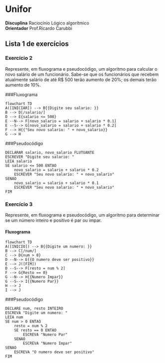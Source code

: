 # Unifor
**Discuplina** Raciocínio Lógico algorítmico<br>
**Orientador** Prof.Ricardo Carubbi

## Lista 1 de exercícios

### Exercício 2
Represente, em fluxograma e pseudocódigo, um algoritmo para calcular o novo salário de um funcionário. Sabe-se que os funcionários que recebem atualmente salário de até R$ 500 terão aumento de 20%; os demais terão aumento de 10%.

###Fluxograma
```mermaid
flowchart TD
A([INICIAR]) --> B{{Digite seu salario: }}
B --> D[/salario/]
D --> E{salario <= 500}
E --N--> F[novo_salario = salario + salario * 0.1]
E --S--> G[novo_salario = salario + salario * 0.2]
F --> H{{"Seu novo salario: " + novo_salario}}
G --> H
```
###Pseudocódigo
```
DECLARAR salario, novo_salario FLUTUANTE
ESCREVER "Digite seu salario: "
LEIA salario
SE salario <= 500 ENTAO
	novo_salario = salario + salario * 0.2
	ESCREVER "Seu novo salario: " + novo_salario"
SENAO
	novo_salario = salario + salario * 0.1
	ESCREVER "Seu novo salario: " + novo_salario"
FIM
```

### Exercício 3
Represente, em fluxograma e pseudocódigo, um algoritmo para determinar se um número inteiro e positivo é par ou impar.

#### Fluxograma

```mermaid
flowchart TD
A([INICIO]) --> B{{Digite um numero: }}
B --> C[/num/]
C --> D{num > 0}
D --N--> E{{O numero deve ser positivo}}
E --> J([FIM])
D --S--> F[resto = num % 2]
F --> G{Resto == 0}
G --N--> H{{Numero Impar}}
G --S--> I{{Numero Par}}
H --> J
I --> J
```
###Pseudocódigo
```
DECLARE num, resto INTEIRO
ESCREVA "Digite um numero: "
LEIA num
SE num > 0 ENTAO
	resto = num % 2
	SE resto == 0 ENTAO
		ESCREVA "Numero Par"
	SENAO
		ESCREVA "Numero Impar"
SENAO
	ESCREVA "O numero deve ser positivo"
FIM
```
